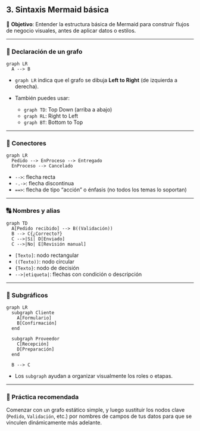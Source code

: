 ## 3. Sintaxis Mermaid básica

🎯 **Objetivo**: Entender la estructura básica de Mermaid para construir flujos de negocio visuales, antes de aplicar datos o estilos.

---

### 🧱 Declaración de un grafo

```mermaid
graph LR
  A --> B
```

* `graph LR` indica que el grafo se dibuja **Left to Right** (de izquierda a derecha).
* También puedes usar:

  * `graph TD`: Top Down (arriba a abajo)
  * `graph RL`: Right to Left
  * `graph BT`: Bottom to Top

---

### 🔗 Conectores

```mermaid
graph LR
  Pedido --> EnProceso --> Entregado
  EnProceso --> Cancelado
```

* `-->`: flecha recta
* `-.->`: flecha discontinua
* `==>`: flecha de tipo “acción” o énfasis (no todos los temas lo soportan)

---

### 🔠 Nombres y alias

```mermaid
graph TD
  A[Pedido recibido] --> B((Validación))
  B --> C{¿Correcto?}
  C -->|Sí| D[Enviado]
  C -->|No| E[Revisión manual]
```

* `[Texto]`: nodo rectangular
* `((Texto))`: nodo circular
* `{Texto}`: nodo de decisión
* `-->|etiqueta|`: flechas con condición o descripción

---

### 👥 Subgráficos

```mermaid
graph LR
  subgraph Cliente
    A[Formulario]
    B[Confirmación]
  end

  subgraph Proveedor
    C[Recepción]
    D[Preparación]
  end

  B --> C
```

* Los `subgraph` ayudan a organizar visualmente los roles o etapas.

---

### 🧪 Práctica recomendada

Comenzar con un grafo estático simple, y luego sustituir los nodos clave (`Pedido`, `Validación`, etc.) por nombres de campos de tus datos para que se vinculen dinámicamente más adelante.